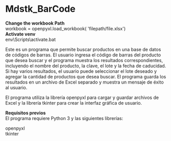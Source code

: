# Mdstk_BarCode
**Change the workbook Path**  
workbook = openpyxl.load_workbook(
    'filepath/file.xlsx')  
**Activate venv**  
env\Scripts\activate.bat  

Este es un programa que permite buscar productos en una base de datos de códigos de barras. El usuario ingresa el código de barras del producto que desea buscar y el programa muestra los resultados correspondientes, incluyendo el nombre del producto, la clave, el lote y la fecha de caducidad. Si hay varios resultados, el usuario puede seleccionar el lote deseado y agregar la cantidad de productos que desea buscar. El programa guarda los resultados en un archivo de Excel separado y muestra un mensaje de éxito al usuario.

El programa utiliza la librería openpyxl para cargar y guardar archivos de Excel y la librería tkinter para crear la interfaz gráfica de usuario.

**Requisitos previos**  
El programa requiere Python 3 y las siguientes librerías:  

openpyxl  
tkinter

